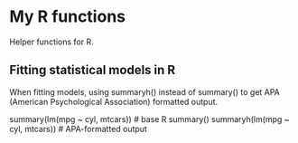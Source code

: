 # My R functions

Helper functions for R.

## Fitting statistical models in R
When fitting models, using summaryh() instead of summary() to get APA (American Psychological Association) formatted output.

summary(lm(mpg ~ cyl, mtcars)) # base R summary()
summaryh(lm(mpg ~ cyl, mtcars)) # APA-formatted output
